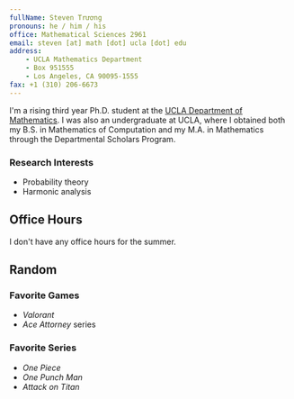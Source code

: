 ```yaml
---
fullName: Steven Trương
pronouns: he / him / his
office: Mathematical Sciences 2961
email: steven [at] math [dot] ucla [dot] edu
address:
    - UCLA Mathematics Department
    - Box 951555
    - Los Angeles, CA 90095-1555
fax: +1 (310) 206-6673
---
```


I'm a rising third year Ph.D. student at the [UCLA Department of Mathematics](https://ww3.math.ucla.edu/). I was also an undergraduate at UCLA, where I obtained both my B.S. in Mathematics of Computation and my M.A. in Mathematics through the Departmental Scholars Program.

### Research Interests

-   Probability theory
-   Harmonic analysis

## Office Hours

I don't have any office hours for the summer.

<!-- Anyone is welcome to come to any of my office hours, but if too many people show up, I'll be prioritizing the students in the specified class.

### In-Person ({{ office }})

-   Tuesdays, 1:00pm - 2:00pm (MATH 170E)
-   Tuesdays, 2:00pm - 3:00pm (MATH 33A)

### Virtual

-   Thursdays, 1:00pm - 2:00pm (Open Office Hours, [Zoom](https://ucla.zoom.us/j/91283877691?pwd=VFdIMk10RExMcXM4cTF1azNIUnBFUT09)) -->

## Random

### Favorite Games

-   _Valorant_
-   _Ace Attorney_ series

### Favorite Series

-   _One Piece_
-   _One Punch Man_
-   _Attack on Titan_
